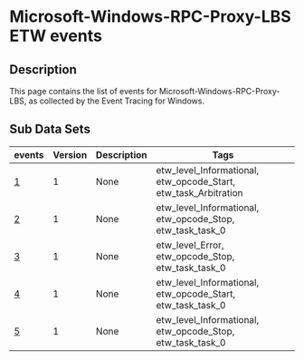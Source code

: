 # Microsoft-Windows-RPC-Proxy-LBS ETW events

## Description
This page contains the list of events for Microsoft-Windows-RPC-Proxy-LBS, as collected by the Event Tracing for Windows.

## Sub Data Sets
|events|Version|Description|Tags|
|---|---|---|---|
|[1](events/event-1_v1.md)|1|None|etw_level_Informational, etw_opcode_Start, etw_task_Arbitration|
|[2](events/event-2_v1.md)|1|None|etw_level_Informational, etw_opcode_Stop, etw_task_task_0|
|[3](events/event-3_v1.md)|1|None|etw_level_Error, etw_opcode_Stop, etw_task_task_0|
|[4](events/event-4_v1.md)|1|None|etw_level_Informational, etw_opcode_Start, etw_task_task_0|
|[5](events/event-5_v1.md)|1|None|etw_level_Informational, etw_opcode_Stop, etw_task_task_0|
